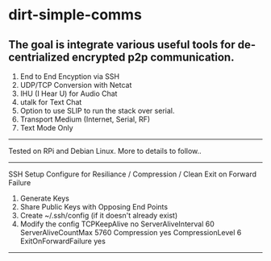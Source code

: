 # dirt-simple-comms

The goal is integrate various useful tools for de-centrialized encrypted p2p communication.
----------------------------
1. End to End Encyption via SSH
2. UDP/TCP Conversion with Netcat
3. IHU (I Hear U) for Audio Chat
4. utalk for Text Chat
5. Option to use SLIP to run the stack over serial.
6. Transport Medium (Internet, Serial, RF)
7. Text Mode Only

----------------------------
Tested on RPi and Debian Linux. More to details to follow..

----------------------------
SSH Setup
Configure for Resiliance / Compression / Clean Exit on Forward Failure

1. Generate Keys
2. Share Public Keys with Opposing End Points
3. Create ~/.ssh/config (if it doesn't already exist)
4. Modify the config
TCPKeepAlive no
ServerAliveInterval 60
ServerAliveCountMax 5760
Compression yes
CompressionLevel 6
ExitOnForwardFailure yes
----------------------------
